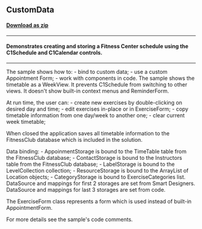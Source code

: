 ## CustomData
#### [Download as zip](https://minhaskamal.github.io/DownGit/#/home?url=https://github.com/GrapeCity/ComponentOne-WinForms-Samples/tree/master/NetFramework\Schedule\CS\CustomData)
____
#### Demonstrates creating and storing a Fitness Center schedule using the C1Schedule and C1Calendar controls. 
____
The sample shows how to: - bind to custom data; - use a custom Appointment Form; - work with components in code.  The sample shows the timetable as a WeekView. It prevents C1Schedule from switching to other views. It doesn't show built-in context menus and ReminderForm. 

At run time, the user can: - create new exercises by double-clicking on desired day and time; - edit exercises in-place or in ExerciseForm; - copy timetable information from one day/week to another one; - clear current week timetable; 

When closed the application saves all timetable information to the FitnessClub database which is included in the solution. 

Data binding: - AppoinmentStorage is bound to the TimeTable table from the FitnessClub database; - ContactStorage is bound to the Instructors table from the FitnessClub database; - LabelStorage is bound to the LevelCollection collection; - ResourceStorage is bound to the ArrayList of Location objects; - CategoryStorage is bound to ExerciseCategories list. DataSource and mappings for first 2 storages are set from Smart Designers. DataSource and mappings for last 3 storages are set from code. 

The ExerciseForm class represents a form which is used instead of built-in AppointmentForm. 

For more details see the sample's code comments.  



